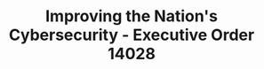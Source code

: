 ---
title: Improving the Nation's Cybersecurity - Executive Order 14028
year:
description: The Executive Order (EO) on “Improving the Nation's Cybersecurity (14028)” issued on May 12, 2021 that charges agencies to enhance their cybersecurity and software supply chains.
external_url: federalregister.gov/documents/2021/05/17/2021-10460/improving-the-nations-cybersecurity
content_tags:
type: link
filters: cybersecurity govwide-it-category-management for-info-security-officials
---